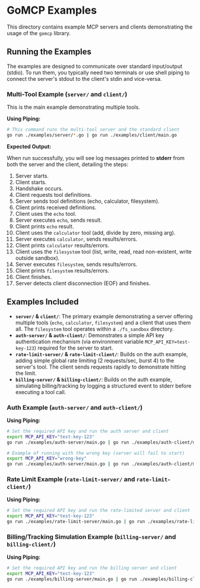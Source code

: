 # GoMCP Examples

This directory contains example MCP servers and clients demonstrating the usage of the `gomcp` library.

## Running the Examples

The examples are designed to communicate over standard input/output (stdio). To run them, you typically need two terminals or use shell piping to connect the server's stdout to the client's stdin and vice-versa.

### Multi-Tool Example (`server/` and `client/`)

This is the main example demonstrating multiple tools.

**Using Piping:**

```bash
# This command runs the multi-tool server and the standard client
go run ./examples/server/*.go | go run ./examples/client/main.go
```

**Expected Output:**

When run successfully, you will see log messages printed to **stderr** from both the server and the client, detailing the steps:

1.  Server starts.
2.  Client starts.
3.  Handshake occurs.
4.  Client requests tool definitions.
5.  Server sends tool definitions (echo, calculator, filesystem).
6.  Client prints received definitions.
7.  Client uses the `echo` tool.
8.  Server executes `echo`, sends result.
9.  Client prints `echo` result.
10. Client uses the `calculator` tool (add, divide by zero, missing arg).
11. Server executes `calculator`, sends results/errors.
12. Client prints `calculator` results/errors.
13. Client uses the `filesystem` tool (list, write, read, read non-existent, write outside sandbox).
14. Server executes `filesystem`, sends results/errors.
15. Client prints `filesystem` results/errors.
16. Client finishes.
17. Server detects client disconnection (EOF) and finishes.

## Examples Included

- **`server/` & `client/`**: The primary example demonstrating a server offering multiple tools (`echo`, `calculator`, `filesystem`) and a client that uses them all. The `filesystem` tool operates within a `./fs_sandbox` directory.
- **`auth-server/` & `auth-client/`**: Demonstrates a simple API key authentication mechanism (via environment variable `MCP_API_KEY=test-key-123`) required for the server to start.
- **`rate-limit-server/` & `rate-limit-client/`**: Builds on the auth example, adding simple global rate limiting (2 requests/sec, burst 4) to the server's tool. The client sends requests rapidly to demonstrate hitting the limit.
- **`billing-server/` & `billing-client/`**: Builds on the auth example, simulating billing/tracking by logging a structured event to stderr before executing a tool call.

### Auth Example (`auth-server/` and `auth-client/`)

**Using Piping:**

```bash
# Set the required API key and run the auth server and client
export MCP_API_KEY="test-key-123"
go run ./examples/auth-server/main.go | go run ./examples/auth-client/main.go

# Example of running with the wrong key (server will fail to start)
export MCP_API_KEY="wrong-key"
go run ./examples/auth-server/main.go | go run ./examples/auth-client/main.go
```

### Rate Limit Example (`rate-limit-server/` and `rate-limit-client/`)

**Using Piping:**

```bash
# Set the required API key and run the rate-limited server and client
export MCP_API_KEY="test-key-123"
go run ./examples/rate-limit-server/main.go | go run ./examples/rate-limit-client/main.go
```

### Billing/Tracking Simulation Example (`billing-server/` and `billing-client/`)

**Using Piping:**

```bash
# Set the required API key and run the billing server and client
export MCP_API_KEY="test-key-123"
go run ./examples/billing-server/main.go | go run ./examples/billing-client/main.go
```
